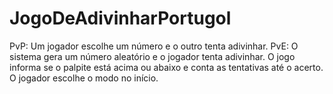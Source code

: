 # JogoDeAdivinharPortugol
PvP: Um jogador escolhe um número e o outro tenta adivinhar.   PvE: O sistema gera um número aleatório e o jogador tenta adivinhar.    O jogo informa se o palpite está acima ou abaixo e conta as tentativas até o acerto. O jogador escolhe o modo no início.
